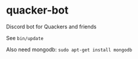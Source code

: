 # quacker-bot

Discord bot for Quackers and friends

See `bin/update`

Also need mongodb: `sudo apt-get install mongodb`


